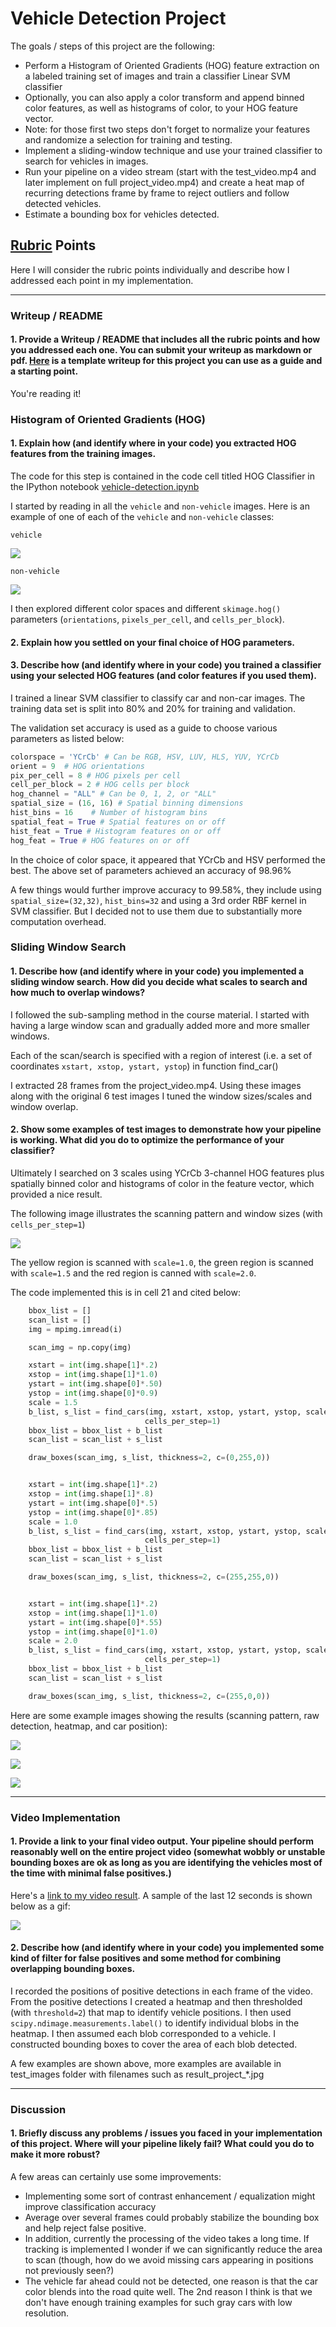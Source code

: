 # Vehicle Detection Project

The goals / steps of this project are the following:

* Perform a Histogram of Oriented Gradients (HOG) feature extraction on a labeled training set of images and train a classifier Linear SVM classifier
* Optionally, you can also apply a color transform and append binned color features, as well as histograms of color, to your HOG feature vector. 
* Note: for those first two steps don't forget to normalize your features and randomize a selection for training and testing.
* Implement a sliding-window technique and use your trained classifier to search for vehicles in images.
* Run your pipeline on a video stream (start with the test_video.mp4 and later implement on full project_video.mp4) and create a heat map of recurring detections frame by frame to reject outliers and follow detected vehicles.
* Estimate a bounding box for vehicles detected.

[//]: # (Image References)
[image1]: ./examples/car_not_car.png
[image2]: ./examples/HOG_example.jpg
[image3]: ./examples/sliding_windows.jpg
[image4]: ./examples/sliding_window.jpg
[image5]: ./examples/bboxes_and_heat.png
[image6]: ./examples/labels_map.png
[image7]: ./examples/output_bboxes.png
[video1]: ./project_video.mp4

## [Rubric](https://review.udacity.com/#!/rubrics/513/view) Points

Here I will consider the rubric points individually and describe how I addressed each point in my implementation.

---
### Writeup / README

#### 1. Provide a Writeup / README that includes all the rubric points and how you addressed each one.  You can submit your writeup as markdown or pdf.  [Here](https://github.com/udacity/CarND-Vehicle-Detection/blob/master/writeup_template.md) is a template writeup for this project you can use as a guide and a starting point.

You're reading it!

### Histogram of Oriented Gradients (HOG)

#### 1. Explain how (and identify where in your code) you extracted HOG features from the training images.

The code for this step is contained in the code cell titled HOG Classifier in the IPython notebook [vehicle-detection.ipynb](vehicle-detection.ipynb)

I started by reading in all the `vehicle` and `non-vehicle` images.  Here is an example of one of each of the `vehicle` and `non-vehicle` classes:

`vehicle`

![](examples/216.png)

`non-vehicle`

![](examples/extra40.png)

I then explored different color spaces and different `skimage.hog()` parameters (`orientations`, `pixels_per_cell`, and `cells_per_block`).

#### 2. Explain how you settled on your final choice of HOG parameters.
#### 3. Describe how (and identify where in your code) you trained a classifier using your selected HOG features (and color features if you used them).

I trained a linear SVM classifier to classify car and non-car images. The training data set is split into 80% and 20% for training and validation.

The validation set accuracy is used as a guide to choose various parameters as listed below:

````python
colorspace = 'YCrCb' # Can be RGB, HSV, LUV, HLS, YUV, YCrCb
orient = 9  # HOG orientations
pix_per_cell = 8 # HOG pixels per cell
cell_per_block = 2 # HOG cells per block
hog_channel = "ALL" # Can be 0, 1, 2, or "ALL"
spatial_size = (16, 16) # Spatial binning dimensions
hist_bins = 16    # Number of histogram bins
spatial_feat = True # Spatial features on or off
hist_feat = True # Histogram features on or off
hog_feat = True # HOG features on or off
````

In the choice of color space, it appeared that YCrCb and HSV performed the best. The above set of parameters achieved an accuracy of 98.96%

A few things would further improve accuracy to 99.58%, they include using `spatial_size=(32,32)`, `hist_bins=32` and using a 3rd order RBF kernel in SVM classifier.
But I decided not to use them due to substantially more computation overhead.


### Sliding Window Search

#### 1. Describe how (and identify where in your code) you implemented a sliding window search.  How did you decide what scales to search and how much to overlap windows?

I followed the sub-sampling method in the course material. I started with having a large window scan and gradually added more and more smaller windows.

Each of the scan/search is specified with a region of interest (i.e. a set of coordinates `xstart, xstop, ystart, ystop`) in function find_car()

I extracted 28 frames from the project_video.mp4. Using these images along with the original 6 test images I tuned the window sizes/scales and window overlap.

#### 2. Show some examples of test images to demonstrate how your pipeline is working.  What did you do to optimize the performance of your classifier?

Ultimately I searched on 3 scales using YCrCb 3-channel HOG features plus spatially binned color and histograms of color in the feature vector, which provided a nice result.

The following image illustrates the scanning pattern and window sizes (with `cells_per_step=1`)

![](examples/scan.jpg)

The yellow region is scanned with `scale=1.0`, the green region is scanned with `scale=1.5` and the red region is canned with `scale=2.0`.

The code implemented this is in cell 21 and cited below:

````python
    bbox_list = []
    scan_list = []
    img = mpimg.imread(i)

    scan_img = np.copy(img)

    xstart = int(img.shape[1]*.2)
    xstop = int(img.shape[1]*1.0)
    ystart = int(img.shape[0]*.50)
    ystop = int(img.shape[0]*0.9)
    scale = 1.5
    b_list, s_list = find_cars(img, xstart, xstop, ystart, ystop, scale, svc, X_scaler, orient, pix_per_cell, cell_per_block, spatial_size, hist_bins,
                              cells_per_step=1)
    bbox_list = bbox_list + b_list
    scan_list = scan_list + s_list

    draw_boxes(scan_img, s_list, thickness=2, c=(0,255,0))


    xstart = int(img.shape[1]*.2)
    xstop = int(img.shape[1]*.8)
    ystart = int(img.shape[0]*.5)
    ystop = int(img.shape[0]*.85)
    scale = 1.0
    b_list, s_list = find_cars(img, xstart, xstop, ystart, ystop, scale, svc, X_scaler, orient, pix_per_cell, cell_per_block, spatial_size, hist_bins,
                              cells_per_step=1)
    bbox_list = bbox_list + b_list
    scan_list = scan_list + s_list

    draw_boxes(scan_img, s_list, thickness=2, c=(255,255,0))


    xstart = int(img.shape[1]*.2)
    xstop = int(img.shape[1]*1.0)
    ystart = int(img.shape[0]*.55)
    ystop = int(img.shape[0]*1.0)
    scale = 2.0
    b_list, s_list = find_cars(img, xstart, xstop, ystart, ystop, scale, svc, X_scaler, orient, pix_per_cell, cell_per_block, spatial_size, hist_bins,
                              cells_per_step=1)
    bbox_list = bbox_list + b_list
    scan_list = scan_list + s_list

    draw_boxes(scan_img, s_list, thickness=2, c=(255,0,0))
````


Here are some example images showing the results (scanning pattern, raw detection, heatmap, and car position):

![](test_images/result_project_video_t=10.61.jpg)

![](test_images/result_project_video_t=29.18.jpg)

![](test_images/result_project_video_t=42.44.jpg)


---

### Video Implementation

#### 1. Provide a link to your final video output.  Your pipeline should perform reasonably well on the entire project video (somewhat wobbly or unstable bounding boxes are ok as long as you are identifying the vehicles most of the time with minimal false positives.)
Here's a [link to my video result](./project_video_output.mp4). A sample of the last 12 seconds is shown below as a gif:

![](sample.gif)


#### 2. Describe how (and identify where in your code) you implemented some kind of filter for false positives and some method for combining overlapping bounding boxes.

I recorded the positions of positive detections in each frame of the video.
From the positive detections I created a heatmap and then thresholded (with `threshold=2`) that map to identify vehicle positions.
I then used `scipy.ndimage.measurements.label()` to identify individual blobs in the heatmap.
I then assumed each blob corresponded to a vehicle. I constructed bounding boxes to cover the area of each blob detected.

A few examples are shown above, more examples are available in test_images folder with filenames such as result_project_*.jpg

---

### Discussion

#### 1. Briefly discuss any problems / issues you faced in your implementation of this project.  Where will your pipeline likely fail?  What could you do to make it more robust?

A few areas can certainly use some improvements:

* Implementing some sort of contrast enhancement / equalization might improve classification accuracy
* Average over several frames could probably stabilize the bounding box and help reject false positive.
* In addition, currently the processing of the video takes a long time. If tracking is implemented I wonder if we can significantly reduce the area to scan (though, how do we avoid missing cars appearing in positions not previously seen?)
* The vehicle far ahead could not be detected, one reason is that the car color blends into the road quite well. The 2nd reason I think is that we don't have enough training examples for such gray cars with low resolution.
